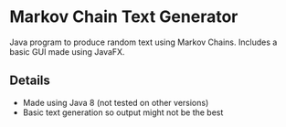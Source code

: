 # Markov Chain Text Generator
Java program to produce random text using Markov Chains.
Includes a basic GUI made using JavaFX.

## Details
- Made using Java 8 (not tested on other versions)
- Basic text generation so output might not be the best 
